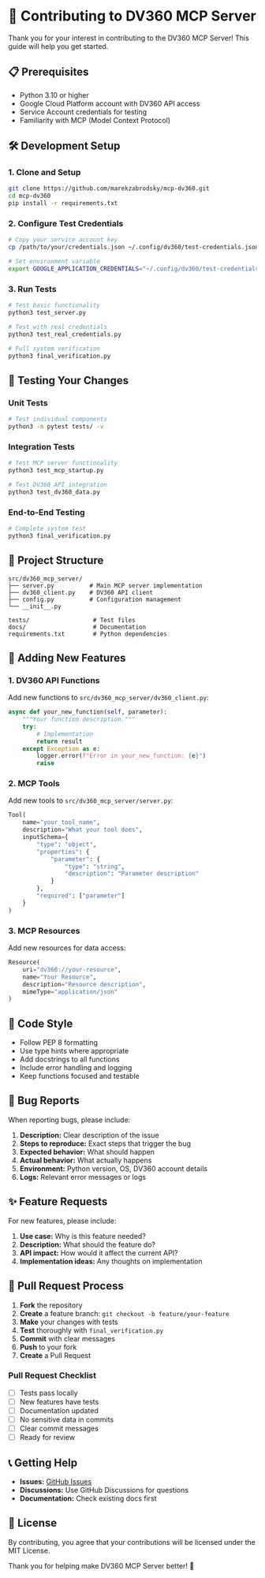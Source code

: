 # 🤝 Contributing to DV360 MCP Server

Thank you for your interest in contributing to the DV360 MCP Server! This guide will help you get started.

## 📋 Prerequisites

- Python 3.10 or higher
- Google Cloud Platform account with DV360 API access
- Service Account credentials for testing
- Familiarity with MCP (Model Context Protocol)

## 🛠️ Development Setup

### 1. Clone and Setup

```bash
git clone https://github.com/marekzabrodsky/mcp-dv360.git
cd mcp-dv360
pip install -r requirements.txt
```

### 2. Configure Test Credentials

```bash
# Copy your service account key
cp /path/to/your/credentials.json ~/.config/dv360/test-credentials.json

# Set environment variable
export GOOGLE_APPLICATION_CREDENTIALS="~/.config/dv360/test-credentials.json"
```

### 3. Run Tests

```bash
# Test basic functionality
python3 test_server.py

# Test with real credentials
python3 test_real_credentials.py

# Full system verification
python3 final_verification.py
```

## 🧪 Testing Your Changes

### Unit Tests
```bash
# Test individual components
python3 -m pytest tests/ -v
```

### Integration Tests
```bash
# Test MCP server functionality
python3 test_mcp_startup.py

# Test DV360 API integration
python3 test_dv360_data.py
```

### End-to-End Testing
```bash
# Complete system test
python3 final_verification.py
```

## 📁 Project Structure

```
src/dv360_mcp_server/
├── server.py          # Main MCP server implementation
├── dv360_client.py    # DV360 API client
├── config.py          # Configuration management
└── __init__.py

tests/                  # Test files
docs/                   # Documentation
requirements.txt        # Python dependencies
```

## 🔧 Adding New Features

### 1. DV360 API Functions

Add new functions to `src/dv360_mcp_server/dv360_client.py`:

```python
async def your_new_function(self, parameter):
    """Your function description."""
    try:
        # Implementation
        return result
    except Exception as e:
        logger.error(f"Error in your_new_function: {e}")
        raise
```

### 2. MCP Tools

Add new tools to `src/dv360_mcp_server/server.py`:

```python
Tool(
    name="your_tool_name",
    description="What your tool does",
    inputSchema={
        "type": "object",
        "properties": {
            "parameter": {
                "type": "string",
                "description": "Parameter description"
            }
        },
        "required": ["parameter"]
    }
)
```

### 3. MCP Resources

Add new resources for data access:

```python
Resource(
    uri="dv360://your-resource",
    name="Your Resource",
    description="Resource description",
    mimeType="application/json"
)
```

## 📝 Code Style

- Follow PEP 8 formatting
- Use type hints where appropriate
- Add docstrings to all functions
- Include error handling and logging
- Keep functions focused and testable

## 🐛 Bug Reports

When reporting bugs, please include:

1. **Description:** Clear description of the issue
2. **Steps to reproduce:** Exact steps that trigger the bug
3. **Expected behavior:** What should happen
4. **Actual behavior:** What actually happens
5. **Environment:** Python version, OS, DV360 account details
6. **Logs:** Relevant error messages or logs

## ✨ Feature Requests

For new features, please include:

1. **Use case:** Why is this feature needed?
2. **Description:** What should the feature do?
3. **API impact:** How would it affect the current API?
4. **Implementation ideas:** Any thoughts on implementation

## 🔄 Pull Request Process

1. **Fork** the repository
2. **Create** a feature branch: `git checkout -b feature/your-feature`
3. **Make** your changes with tests
4. **Test** thoroughly with `final_verification.py`
5. **Commit** with clear messages
6. **Push** to your fork
7. **Create** a Pull Request

### Pull Request Checklist

- [ ] Tests pass locally
- [ ] New features have tests
- [ ] Documentation updated
- [ ] No sensitive data in commits
- [ ] Clear commit messages
- [ ] Ready for review

## 📞 Getting Help

- **Issues:** [GitHub Issues](https://github.com/marekzabrodsky/mcp-dv360/issues)
- **Discussions:** Use GitHub Discussions for questions
- **Documentation:** Check existing docs first

## 📄 License

By contributing, you agree that your contributions will be licensed under the MIT License.

Thank you for helping make DV360 MCP Server better! 🎉